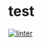 # test
[![linter](https://github.com/Daniel-Pawelko/test/workflows/linter/badge.svg)](https://github.com/marketplace/actions/super-linter)

